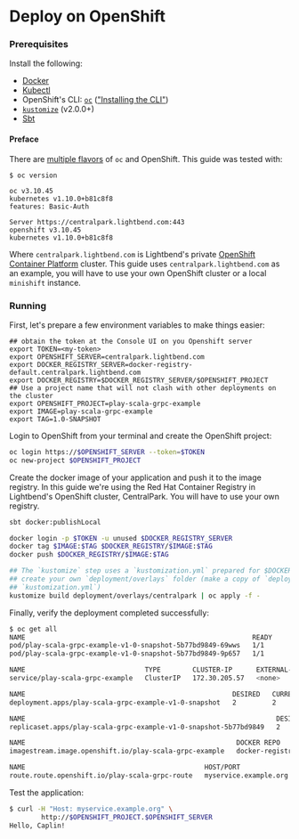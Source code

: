 # Deploy on OpenShift

### Prerequisites

Install the following:

* [Docker](https://docs.docker.com/install/)
* [Kubectl](https://kubernetes.io/docs/tasks/tools/install-kubectl/)
* OpenShift's CLI: [`oc`](https://docs.openshift.com/container-platform/3.10/cli_reference/get_started_cli.html#installing-the-cli) (["Installing the CLI"](https://docs.openshift.com/container-platform/3.10/cli_reference/get_started_cli.html#installing-the-cli))
* [`kustomize`](https://github.com/kubernetes-sigs/kustomize) (v2.0.0+)
* [Sbt](https://www.scala-sbt.org/)


#### Preface

There are [multiple flavors](https://www.openshift.com/products?extIdCarryOver=true&sc_cid=701f2000001OH7iAAG) of `oc` and OpenShift. This guide was tested with:

```
$ oc version

oc v3.10.45
kubernetes v1.10.0+b81c8f8
features: Basic-Auth

Server https://centralpark.lightbend.com:443
openshift v3.10.45
kubernetes v1.10.0+b81c8f8
```

Where `centralpark.lightbend.com` is Lightbend's private [OpenShift Container Platform](https://www.openshift.com/products/container-platform/) cluster. This
guide uses `centralpark.lightbend.com` as an example, you will have to use your own OpenShift cluster or a local `minishift` instance. 

### Running

First, let's prepare a few environment variables to make things easier:

```
## obtain the token at the Console UI on you Openshift server
export TOKEN=<my-token>
export OPENSHIFT_SERVER=centralpark.lightbend.com
export DOCKER_REGISTRY_SERVER=docker-registry-default.centralpark.lightbend.com
export DOCKER_REGISTRY=$DOCKER_REGISTRY_SERVER/$OPENSHIFT_PROJECT
## Use a project name that will not clash with other deployments on the cluster
export OPENSHIFT_PROJECT=play-scala-grpc-example
export IMAGE=play-scala-grpc-example
export TAG=1.0-SNAPSHOT
```

Login to OpenShift from your terminal and create the OpenShift project:

```bash
oc login https://$OPENSHIFT_SERVER --token=$TOKEN
oc new-project $OPENSHIFT_PROJECT
```

Create the docker image of your application and push it to the image registry. In this guide we're using the Red Hat 
Container Registry in Lightbend's OpenShift cluster, CentralPark. You will have to use your own registry.

```bash
sbt docker:publishLocal

docker login -p $TOKEN -u unused $DOCKER_REGISTRY_SERVER
docker tag $IMAGE:$TAG $DOCKER_REGISTRY/$IMAGE:$TAG
docker push $DOCKER_REGISTRY/$IMAGE:$TAG

## The `kustomize` step uses a `kustomization.yml` prepared for $DOCKER_REGISTRY/$IMAGE:$TAG. You will have to
## create your own `deployment/overlays` folder (make a copy of `deployment/overlays/centralpark` and edit
## `kustomization.yml`)
kustomize build deployment/overlays/centralpark | oc apply -f -
```

Finally, verify the deployment completed successfully:

```bash
$ oc get all 
NAME                                                         READY     STATUS    RESTARTS   AGE
pod/play-scala-grpc-example-v1-0-snapshot-5b77bd9849-69wws   1/1       Running   0          16h
pod/play-scala-grpc-example-v1-0-snapshot-5b77bd9849-9p657   1/1       Running   0          16h

NAME                              TYPE        CLUSTER-IP      EXTERNAL-IP   PORT(S)             AGE
service/play-scala-grpc-example   ClusterIP   172.30.205.57   <none>        9000/TCP,9443/TCP   17h

NAME                                                    DESIRED   CURRENT   UP-TO-DATE   AVAILABLE   AGE
deployment.apps/play-scala-grpc-example-v1-0-snapshot   2         2         2            2           17h

NAME                                                               DESIRED   CURRENT   READY     AGE
replicaset.apps/play-scala-grpc-example-v1-0-snapshot-5b77bd9849   2         2         2         16h

NAME                                                     DOCKER REPO                                                                                         TAGS           UPDATED
imagestream.image.openshift.io/play-scala-grpc-example   docker-registry-default.centralpark.lightbend.com/play-scala-grpc-example/play-scala-grpc-example   1.0-SNAPSHOT   17 hours ago

NAME                                             HOST/PORT               PATH      SERVICES                  PORT      TERMINATION   WILDCARD
route.route.openshift.io/play-scala-grpc-route   myservice.example.org             play-scala-grpc-example   http                    None
```

Test the application:

```bash
$ curl -H "Host: myservice.example.org" \
        http://$OPENSHIFT_PROJECT.$OPENSHIFT_SERVER  
Hello, Caplin!
```

